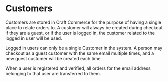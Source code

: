 # Customers

Customers are stored in Craft Commerce for the purpose of having a single place to relate orders to.
A customer will always be created during checkout if they are a guest, or if the user is logged in, the customer related to the logged in user will be used.

Logged in users can only be a single Customer in the system. A person may checkout as a guest customer with the same email multiple times, and a new guest customer will be created each time.

When a user is registered and verified, all orders for the email address belonging to that user are transferred to them.

